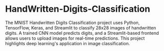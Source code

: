 # HandWritten-Digits-Classification
The MNIST Handwritten Digits Classification project uses Python, TensorFlow, Keras, and Streamlit to classify 28x28 images of handwritten digits. A trained CNN model predicts digits, and a Streamlit-based frontend allows users to upload images for real-time predictions. This project highlights deep learning's application in image classification.
